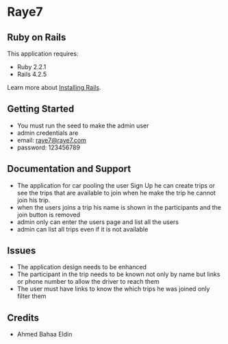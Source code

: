 Raye7
================

Ruby on Rails
-------------

This application requires:

- Ruby 2.2.1
- Rails 4.2.5

Learn more about [Installing Rails](http://railsapps.github.io/installing-rails.html).

Getting Started
---------------

- You must run the seed to make the admin user
- admin credentials are
- email: raye7@raye7.com
- password: 123456789

Documentation and Support
-------------------------

- The application for car pooling the user Sign Up he can create trips or see the trips that are available to join
  when he make the trip he cannot join his trip.
- when the users joins a trip his name is shown in the participants and the join button is removed
- admin only can enter the users page and list all the users
- admin can list all trips even if it is not available

Issues
-------------

- The application design needs to be enhanced
- The participant in the trip needs to be known not only by name but links or phone number to allow the driver to reach them
- The user must have links to know the which trips he was joined only filter them

Credits
-------

- Ahmed Bahaa Eldin


